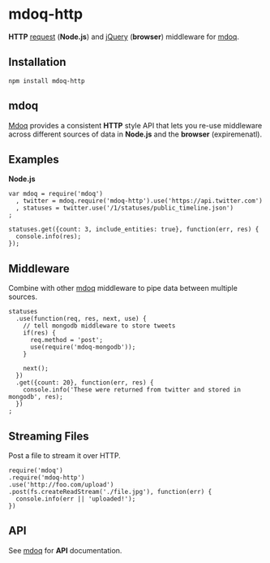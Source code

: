 # mdoq-http

**HTTP** [request](https://github.com/mikeal/request) (**Node.js**) and [jQuery](http://api.jquery.com/jQuery.ajax/) (**browser**) middleware for [mdoq](https://github.com/ritch/mdoq).

## Installation

    npm install mdoq-http

## **mdoq**

[Mdoq](https://github.com/ritch/mdoq) provides a consistent **HTTP** style API that lets you re-use middleware across different sources of data in **Node.js** and the **browser** (expiremenatl).

## Examples

**Node.js**

    var mdoq = require('mdoq')
      , twitter = mdoq.require('mdoq-http').use('https://api.twitter.com')
      , statuses = twitter.use('/1/statuses/public_timeline.json')
    ;

    statuses.get({count: 3, include_entities: true}, function(err, res) {
      console.info(res);
    });

## Middleware

Combine with other [mdoq](https://github.com/ritch/mdoq) middleware to pipe data between multiple sources.

    statuses
      .use(function(req, res, next, use) {
        // tell mongodb middleware to store tweets
        if(res) {
          req.method = 'post';
          use(require('mdoq-mongodb'));
        }
    
        next();
      })
      .get({count: 20}, function(err, res) {
        console.info('These were returned from twitter and stored in mongodb', res);
      })
    ;

## Streaming Files

Post a file to stream it over HTTP.

    require('mdoq')
    .require('mdoq-http')
    .use('http://foo.com/upload')
    .post(fs.createReadStream('./file.jpg'), function(err) {
      console.info(err || 'uploaded!');
    })

## API

See [mdoq](https://github.com/ritch/mdoq) for **API** documentation.